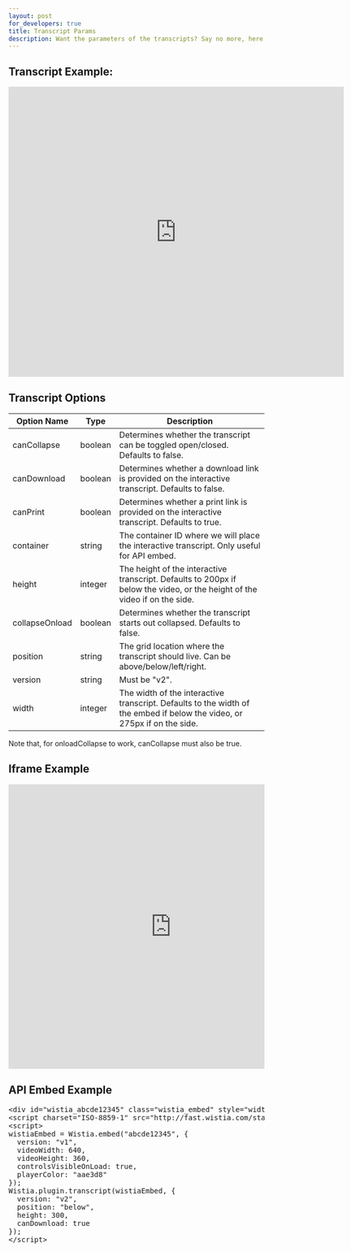 ```yaml
---
layout: post
for_developers: true
title: Transcript Params
description: Want the parameters of the transcripts? Say no more, here they are!
---
```


## Transcript Example:

<div class="video_embed">
  <iframe src="http://fast.wistia.com/embed/iframe/e9daad32af?controlsVisibleOnLoad=true&playerColor=aae3d8&version=v1&videoHeight=371&videoWidth=660&plugin%5Btranscript%5D%5Bversion%5D=v2" allowtransparency="true" frameborder="0" scrolling="no" class="wistia_embed" name="wistia_embed" width="660" height="571"></iframe>
</div>

## Transcript Options

 Option Name    | Type    | Description                                                                                                                 
 -----------    | ----    | ----------------------------------------------------------------------------------------------------------------------------
 canCollapse    | boolean | Determines whether the transcript can be toggled open/closed. Defaults to false.                                             
 canDownload    | boolean | Determines whether a download link is provided on the interactive transcript. Defaults to false.                             
 canPrint       | boolean | Determines whether a print link is provided on the interactive transcript. Defaults to true.                                 
 container      | string  | The container ID where we will place the interactive transcript. Only useful for API embed.                                  
 height         | integer | The height of the interactive transcript. Defaults to 200px if below the video, or the height of the video if on the side.   
 collapseOnload | boolean | Determines whether the transcript starts out collapsed. Defaults to false.                                                   
 position       | string  | The grid location where the transcript should live. Can be above/below/left/right.                                           
 version        | string  | Must be "v2".                                                                                                                
 width          | integer | The width of the interactive transcript. Defaults to the width of the embed if below the video, or 275px if on the side.     

Note that, for <span class="code">onloadCollapse</span> to work, <span class="code">canCollapse</span> must also be true.

## Iframe Example

<div class="code"><pre><iframe src="http://fast.wistia.com/embed/iframe/abcde12345?videoWidth=640&videoHeight=360&plugin[transcript][version]=v2&plugin[transcript][position]=below&plugin[transcript][height]=300&plugin[transcript][canDownload]=true" allowtransparency="true" frameborder="0" scrolling="no" class="wistia_embed" name="wistia_embed" width="640" height="560"></iframe></pre></div>

## API Embed Example

<div class="code"><pre>
&lt;div id="wistia_abcde12345" class="wistia_embed" style="width:640px;height:360px;" data-video-width="640" data-video-height="360"&gt;&nbsp;&lt;/div&gt;
&lt;script charset="ISO-8859-1" src="http://fast.wistia.com/static/concat/E-v1.js"&gt;&lt;/script&gt;
&lt;script&gt;
wistiaEmbed = Wistia.embed("abcde12345", {
  version: "v1",
  videoWidth: 640,
  videoHeight: 360,
  controlsVisibleOnLoad: true,
  playerColor: "aae3d8"
});
Wistia.plugin.transcript(wistiaEmbed, {
  version: "v2",
  position: "below",
  height: 300,
  canDownload: true
});
&lt;/script>
</pre></div>

